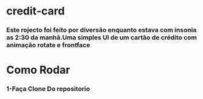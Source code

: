 # credit-card
### Este rojecto foi feito por diversão enquanto estava com insonia as 2:30 da manhã.Uma simples UI de um cartão de crédito com animação rotate e frontface

# Como Rodar
### 1-Faça Clone Do repositorio
